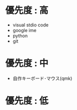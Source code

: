 # 優先度 : 高

+ visual stdio code
+ google ime
+ python
+ git

# 優先度 : 中

+ 自作キーボード･マウス(qmk)

# 優先度 : 低




